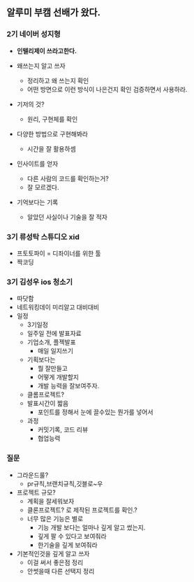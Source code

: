 ## 알루미 부캠 선배가 왔다.
### 2기 네이버 성지형
- **인텔리제이 쓰라고한다.**

- 왜쓰는지 알고 쓰자
    - 정리하고 왜 쓰는지 확인
    - 어떤 방면으로 이런 방식이 나은건지 확인 검증하면서 사용하라.
- 기저의 것?
    - 원리, 구현체를 확인
- 다양한 방법으로 구현해봐라
    - 시간을 잘 활용하셈
- 인사이트를 얻자
    - 다른 사람의 코드를 확인하는거? 
    - 잘 모르겠다.
- 기억보다는 기록
    - 알았던 사실이나 기술을 잘 적자

### 3기 류성탁 스튜디오 xid
- 프토토파이 = 디좌이너를 위한 툴
- 짝코딩

### 3기 김성우 ios 청소기
- 따닷함
- 네트워킹데이 미리알고 대비대비
- 일정
    - 3기일정
    - 일주일 전에 발표자료
    - 기업소개, 플젝발표
        - 매일 일지쓰기
    - 기획보다는 
        - 뭘 잘만들고 
        - 어떻게 개발할지
        - 개발 능력을 잘보여주자.
    - 클롬프로젝트?
    - 발표시간이 짧음
        - 포인트를 정해서 눈에 끌수있는 뭔가를 넣어서
    - 과정
        - 커밋기록, 코드 리뷰 
        - 협업능력


### 질문
- 그라운드룰?
    - pr규칙,브랜치규칙,깃블로~우
- 프로젝트 규모?
    - 계획을 잘세워보자
    - 클론프로젝트? 로 제작된 프로젝트를 확인.?
    - 너무 많은 기능은 별로 
        - 기능 개발 보다는 얼마나 깊게 알고 썼는지.
        - 깊게 팔 수 있다고 보여줘라
        - 한기술을 깊게 보여줘라
- 기본적인것을 깊게 알고 쓰자
    - 이걸 써서 좋은점 정리 
    - 안썻을때 다른 선택지 정리